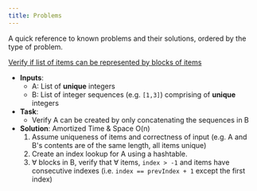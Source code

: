 ```yaml
---
title: Problems
---
```


A quick reference to known problems and their solutions, ordered by the type of problem.

[Verify if list of items can be represented by blocks of items](https://leetcode.com/explore/featured/card/january-leetcoding-challenge-2021/579/week-1-january-1st-january-7th/3589/)
* **Inputs**: 
  * A: List of **unique** integers
  * B: List of integer sequences (e.g. `[1,3]`) comprising of **unique** integers
* **Task**:
  * Verify A can be created by only concatenating the sequences in B
* **Solution**: Amortized Time & Space O(n)
  1. Assume uniqueness of items and correctness of input (e.g. A and B's contents are of the same length, all items unique)
  2. Create an index lookup for A using a hashtable.
  3. $\forall$ blocks in B, verify that $\forall$ items, `index > -1` and items have consecutive indexes (i.e. `index == prevIndex + 1` except the first index)